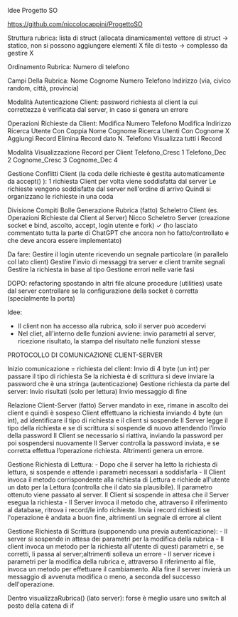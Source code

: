 Idee Progetto SO

https://github.com/niccolocappini/ProgettoSO

Struttura rubrica:
    lista di struct (allocata dinamicamente)
    vettore di struct → statico, non si possono aggiungere elementi X
    file di testo → complesso da gestire X

Ordinamento Rubrica:
    Numero di telefono

Campi Della Rubrica:
    Nome
    Cognome
    Numero Telefono
    Indirizzo (via, civico random, città, provincia)

Modalità Autenticazione Client:
    password richiesta al client la cui correttezza è verificata dal server, in caso si genera un errore

Operazioni Richieste da Client:
    Modifica Numero Telefono
    Modifica Indirizzo
    Ricerca Utente Con Coppia Nome Cognome
    Ricerca Utenti Con Cognome X
    Aggiungi Record
    Elimina Record dato N. Telefono
    Visualizza tutti i Record

Modalità Visualizzazione Record per Client
    Telefono_Cresc 1
    Telefono_Dec 2
    Cognome_Cresc 3
    Cognome_Dec 4

Gestione Conflitti Client (la coda delle richieste è gestita automaticamente da accept() ):
    1 richiesta Client per volta viene soddisfatta dal server
    Le richieste vengono soddisfatte dal server nell'ordine di arrivo
    Quindi si organizzano le richieste in una coda









Divisione Compiti
Bolle
    Generazione Rubrica (fatto)
    Scheletro Client (es. Operazioni Richieste dal Client al Server)
Nicco
    Scheletro Server (creazione socket e bind, ascolto, accept, login utente e fork) ✓
    (ho lasciato commentato tutta la parte di ChatGPT che ancora non ho fatto/controllato e che deve ancora essere implementato)


Da fare:
    Gestire il login utente ricevendo un segnale particolare (in parallelo col lato client)
    Gestire l'invio di messaggi tra server e client tramite segnali
    Gestire la richiesta in base al tipo
    Gestione errori nelle varie fasi

DOPO:
    refactoring spostando in altri file alcune procedure (utilities) usate dal server
    controllare se la configurazione della socket è corretta (specialmente la porta)



Idee:
- Il client non ha accesso alla rubrica, solo il server può accedervi
- Nel cliet, all'interno delle funzioni avviene: invio parametri al server, ricezione risultato, la stampa del risultato  nelle funzioni stesse


PROTOCOLLO DI COMUNICAZIONE CLIENT-SERVER

Inizio comunicazione = richiesta del client:
    Invio di 4 byte (un int) per passare il tipo di richiesta
    Se la richiesta è di scrittura si deve inviare la password che è una stringa (autenticazione)
    Gestione richiesta da parte del server:
    Invio risultati (solo per lettura)
    Invio messaggio di fine 

Relazione Client-Server (fatto)
    Server mandato in exe, rimane in ascolto dei client e quindi è sospeso
    Client effettuano la richiesta inviando 4 byte (un int), ad identificare il tipo di richiesta e il client si sospende
    Il Server legge il tipo della richiesta e se di scrittura si sospende di nuovo attendendo l’invio della password
    Il Client se necessario si riattiva, inviando la password per poi sospendersi nuovamente
    Il Server controlla la password inviata, e se corretta effettua l’operazione richiesta. Altrimenti genera un errore.

Gestione Richiesta di Lettura:
    - Dopo che il server ha letto la richiesta di lettura, si sospende e attende i parametri necessari a soddisfarla
    - Il Client invoca il metodo corrispondente alla richiesta di Lettura e richiede all'utente un dato per la Lettura    (controlla che il dato sia plausibile). Il parametro ottenuto viene passato al server. Il Client si sospende in attesa che il Server esegua la richiesta
    - Il Server invoca il metodo che, attraverso il riferimento al database, ritrova i record/le info richieste. Invia i record richiesti se l'operazione è andata a buon fine, altrimenti un segnale di errore al client

Gestione Richiesta di Scrittura (supponendo una previa autenticazione):
    - Il server si sospende in attesa dei parametri per la modifica della rubrica
    - Il client invoca un metodo per la richiesta all'utente di questi parametri e, se corretti, li passa al server;altrimenti solleva un errore
    - Il server riceve i parametri per la modifica della rubrica e, attraverso il riferimento al file, invoca un metodo per effettuare il cambiamento. Alla fine il server invierà un messaggio di avvenuta modifica o meno, a seconda del successo dell'operazione.


Dentro visualizzaRubrica() (lato server): forse è meglio usare uno switch al posto della catena di if

